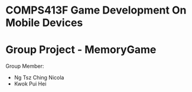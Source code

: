# COMPS413F Game Development On Mobile Devices
# Group Project - MemoryGame

Group Member:
<ul>
  <li>Ng Tsz Ching Nicola
  <li>Kwok Pui Hei
<ul>
